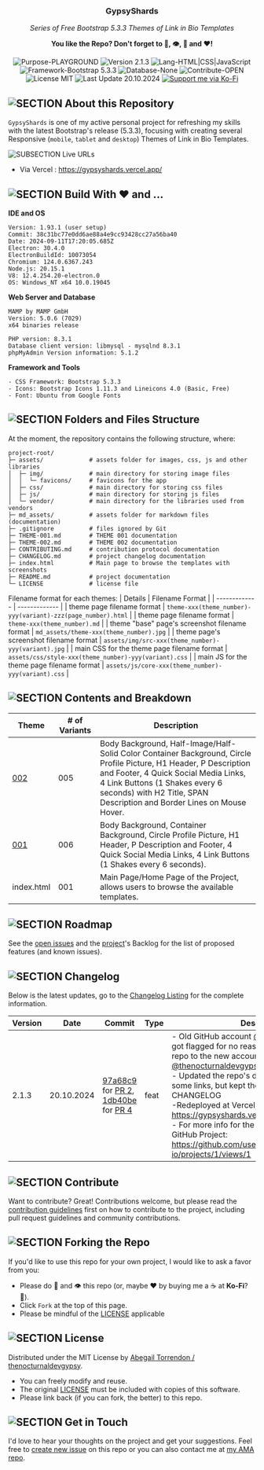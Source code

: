 <!-- <p align="center"><img src="/md_assets/octocat.gif" alt="Logo" width="130" height="130"></p> -->
<h3 align="center">GypsyShards</h3>
<p align="center"><em>Series of Free Bootstrap 5.3.3 Themes of Link in Bio Templates</em></p>
<p align="center"><strong>You like the Repo? Don't forget to 🌟, 👁️, 🔱 and ❤️!</strong></p>
<p align="center">
   <img src="https://img.shields.io/badge/Purpose-PLAYGROUND-%2300416a?logoColor=white&labelColor=%2300416a&color=%2324292e&textColor=white" alt="Purpose-PLAYGROUND">
   <img src="https://img.shields.io/badge/Version-2.1.3-%2300416a?logoColor=white&labelColor=%2300416a&color=%2324292e&textColor=white" alt="Version 2.1.3">
   <img src="https://img.shields.io/badge/Lang-HTML%20|%20CSS%20|%20JavaScript-%2300416a?logoColor=white&labelColor=%2300416a&color=%2324292e&textColor=white" alt="Lang-HTML|CSS|JavaScript">
   <img src="https://img.shields.io/badge/Framework-Bootstrap%205.3.3-%2300416a?logoColor=white&labelColor=%2300416a&color=%2324292e&textColor=white" alt="Framework-Bootstrap 5.3.3">
   <img src="https://img.shields.io/badge/Database-None-%2300416a?logoColor=white&labelColor=%2300416a&color=%2324292e&textColor=white" alt="Database-None">
   <img src="https://img.shields.io/badge/Contribute-OPEN-%2300416a?logoColor=white&labelColor=%2300416a&color=%2324292e&textColor=white" alt="Contribute-OPEN">
   <img src="https://img.shields.io/badge/License-MIT-%2300416a?logoColor=white&labelColor=%2300416a&color=%2324292e&textColor=white" alt="License MIT">
   <img src="https://img.shields.io/badge/Last%20Update-20.10.2024-%2300416a?logoColor=white&labelColor=%2300416a&color=%2324292e&textColor=white" alt="Last Update 20.10.2024">
   <a href="https://ko-fi.com/thenocturnaldevgypsy">
      <img src="https://img.shields.io/badge/Support%20me%20via%20Ko--Fi-%2300416a?logo=ko-fi&logoColor=white&color=%2300416a&textColor=white" alt="Support me via Ko-Fi">
   </a>
</p>

## ![SECTION About this Repository](https://custom-icon-badges.demolab.com/badge/-About%20this%20Repository-2471AE?logo=repo&logoColor=white&labelColor=2471AE)

`GypsyShards` is one of my active personal project for refreshing my skills with the latest Bootstrap's release (5.3.3), focusing with creating several Responsive (`mobile`, `tablet` and `desktop`) Themes of Link in Bio Templates.

<!-- ![SUBSECTION Features](https://custom-icon-badges.demolab.com/badge/-Features-24292e?logo=star&logoColor=white&labelColor=2471AE)

- Feature 1: A detailed explanation of the feature.
- Feature 2: What this feature brings to the project.
- Feature 3: How this enhances the functionality. -->

![SUBSECTION Live URLs](https://custom-icon-badges.demolab.com/badge/-Live%20URLs-24292e?logo=globe&logoColor=white&labelColor=00416a)

- Via Vercel : https://gypsyshards.vercel.app/

## ![SECTION Build With ❤️ and ...](https://custom-icon-badges.demolab.com/badge/-Build%20With%20❤️%20and%20...-2471AE?logo=tools&logoColor=white&labelColor=2471AE)

**IDE and OS**
```
Version: 1.93.1 (user setup)
Commit: 38c31bc77e0dd6ae88a4e9cc93428cc27a56ba40
Date: 2024-09-11T17:20:05.685Z
Electron: 30.4.0
ElectronBuildId: 10073054
Chromium: 124.0.6367.243
Node.js: 20.15.1
V8: 12.4.254.20-electron.0
OS: Windows_NT x64 10.0.19045
```
**Web Server and Database**
```
MAMP by MAMP GmbH
Version: 5.0.6 (7029)
x64 binaries release

PHP version: 8.3.1
Database client version: libmysql - mysqlnd 8.3.1 
phpMyAdmin Version information: 5.1.2
```
**Framework and Tools**
```
- CSS Framework: Bootstrap 5.3.3
- Icons: Bootstrap Icons 1.11.3 and Lineicons 4.0 (Basic, Free)
- Font: Ubuntu from Google Fonts
```

## ![SECTION Folders and Files Structure](https://custom-icon-badges.demolab.com/badge/-Folders%20and%20Files%20Structure-2471AE?logo=file-submodule&logoColor=white&labelColor=2471AE)

At the moment, the repository contains the following structure, where:
```
project-root/
├─ assets/             # assets folder for images, css, js and other libraries
│  ├─ img/             # main directory for storing image files
│  │  └─ favicons/     # favicons for the app
│  ├─ css/             # main directory for storing css files
│  ├─ js/              # main directory for storing js files
│  └─ vendor/          # main directory for the libraries used from vendors 
├─ md_assets/          # assets folder for markdown files (documentation)
├─ .gitignore          # files ignored by Git
├─ THEME-001.md        # THEME 001 documentation
├─ THEME-002.md        # THEME 002 documentation
├─ CONTRIBUTING.md     # contribution protocol documentation
├─ CHANGELOG.md        # project changelog documentation
├─ index.html          # Main page to browse the templates with screenshots
├─ README.md           # project documentation
└─ LICENSE             # license file
```
Filename format for each themes:
| Details | Filename Format |
| ------------- | ------------- |
| theme page filename format | `theme-xxx(theme_number)-yyy(variant)-zzz(page_number).html` |
| theme page filename format | `theme-xxx(theme_number).md` |
| theme "base" page's screenshot filename format | `md_assets/theme-xxx(theme_number).jpg` |
| theme page's screenshot filename format | `assets/img/src-xxx(theme_number)-yyy(variant).jpg` |
| main CSS for the theme page filename format | `assets/css/style-xxx(theme_number)-yyy(variant).css` |
| main JS for the theme page filename format | `assets/js/core-xxx(theme_number)-yyy(variant).css` |

## ![SECTION Contents and Breakdown](https://custom-icon-badges.demolab.com/badge/-Contents%20and%20Breakdown-2471AE?logo=book&logoColor=white&labelColor=2471AE)
| Theme | # of Variants | Description |
| ------------- | ------------- | ------------- |
| [002](theme-002.md) | 005 | Body Background, Half-Image/Half-Solid Color Container Background, Circle Profile Picture, H1 Header, P Description and Footer, 4 Quick Social Media Links,  4 Link Buttons (1 Shakes every 6 seconds) with H2 Title, SPAN Description and Border Lines on Mouse Hover. |
| [001](theme-001.md) | 006 | Body Background, Container Background, Circle Profile Picture, H1 Header, P Description and Footer, 4 Quick Social Media Links, 4 Link Buttons (1 Shakes every 6 seconds). |
| index.html | 001 | Main Page/Home Page of the Project, allows users to browse the available templates. |

## ![SECTION Roadmap](https://custom-icon-badges.demolab.com/badge/-Roadmap-2471AE?logo=tasklist&logoColor=white&labelColor=2471AE)
See the [open issues](https://github.com/thenocturnaldevgypsy-io/gypsyshards-bootstrap-template-linkinbio/issues) and the [project](https://github.com/thenocturnaldevgypsy-io/gypsyshards-bootstrap-template-linkinbio/projects?query=is%3Aopen)'s Backlog  for the list of proposed features (and known issues).

## ![SECTION Changelog](https://custom-icon-badges.demolab.com/badge/-Changelog-2471AE?logo=log&logoColor=white&labelColor=2471AE)

Below is the latest updates, go to the [Changelog Listing](CHANGELOG.md) for the complete information.

| Version | Date | Commit | Type | Description |
| ------------- | ------------- | ------------- | ------------- | ------------- |
| 2.1.3 | 20.10.2024 | [97a68c9](https://github.com/thenocturnaldevgypsy-io/gypsyshards-bootstrap-template-linkinbio/commit/97a68c96dfa8c8726743f2d2e60fc7dded6b233e) for [PR 2](https://github.com/thenocturnaldevgypsy-io/gypsyshards-bootstrap-template-linkinbio/pull/2), [1db40be](https://github.com/thenocturnaldevgypsy-io/gypsyshards-bootstrap-template-linkinbio/commit/1db40bec6d53dae2e061b34cb50cfbf592610099) for [PR 4](https://github.com/thenocturnaldevgypsy-io/gypsyshards-bootstrap-template-linkinbio/pull/4) | feat | - Old GitHub account [@thenocturnaldevgypsy](https://github.com/thenocturnaldevgypsy) got flagged for no reason given, recreating the repo to the new account [@thenocturnaldevgypsy-io](https://github.com/thenocturnaldevgypsy-io) [[PR 2](https://github.com/thenocturnaldevgypsy-io/gypsyshards-bootstrap-template-linkinbio/pull/2)]<br>- Updated the repo's documentation's URL for some links, but kept the ones from the CHANGELOG<br>-Redeployed at Vercel, Live URL: https://gypsyshards.vercel.app/ [[PR 4](https://github.com/thenocturnaldevgypsy-io/gypsyshards-bootstrap-template-linkinbio/pull/4)]<br>- For more info for the whole migration, see GitHub Project: https://github.com/users/thenocturnaldevgypsy-io/projects/1/views/1 |

## ![SECTION Contribute](https://custom-icon-badges.demolab.com/badge/-Contribute-2471AE?logo=code-of-conduct&logoColor=white&labelColor=2471AE)
Want to contribute? Great! Contributions welcome, but please read the [contribution guidelines](CONTRIBUTING.md) first on how to contribute to the project, including pull request guidelines and community contributions.

## ![SECTION Forking the Repo](https://custom-icon-badges.demolab.com/badge/-Forking%20the%20Repo-2471AE?logo=repo-forked&logoColor=white&labelColor=2471AE)

If you'd like to use this repo for your own project, I would like to ask a favor from you:
- Please do 🌟 and 👁️ this repo (or, maybe ❤️ by buying me a ☕ at **Ko-Fi**? :smiling_face_with_tear:).
- Click `Fork` at the top of this page.
- Please be mindful of the [LICENSE](LICENSE.md) applicable

## ![SECTION License](https://custom-icon-badges.demolab.com/badge/-License-2471AE?logo=file-badge&logoColor=white&labelColor=2471AE)
Distributed under the MIT License by [Abegail Torrendon / thenocturnaldevgypsy](https://github.com/thenocturnaldevgypsy-io).
- You can freely modify and reuse.
- The original [LICENSE](LICENSE.md) must be included with copies of this software.
- Please link back (if you can fork, the better) to this repo. 

## ![SECTION Get in Touch](https://custom-icon-badges.demolab.com/badge/-Get%20in%20Touch-2471AE?logo=pencil&logoColor=white&labelColor=2471AE)
I'd love to hear your thoughts on the project and get your suggestions. Feel free to [create new issue](https://github.com/thenocturnaldevgypsy-io/gypsyshards-bootstrap-template-linkinbio/issues/new) on this repo or you can also contact me at [my AMA repo](https://github.com/thenocturnaldevgypsy-io/ama-ask-me-anything).
